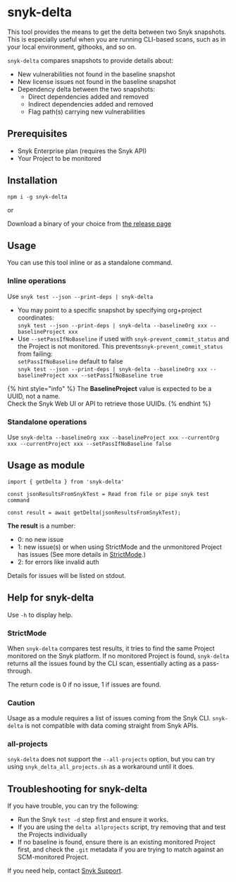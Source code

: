 # snyk-delta

This tool provides the means to get the delta between two Snyk snapshots. This is especially useful when you are running CLI-based scans, such as in your local environment, githooks, and so on.

`snyk-delta` compares snapshots to provide details about:

* New vulnerabilities not found in the baseline snapshot
* New license issues not found in the baseline snapshot
* Dependency delta between the two snapshots:
  * Direct dependencies added and removed
  * Indirect dependencies added and removed
  * Flag path(s) carrying new vulnerabilities

## Prerequisites

* Snyk Enterprise plan (requires  the Snyk API)
* Your Project to be monitored

## Installation

`npm i -g snyk-delta`

or

Download a binary of your choice from [the release page](https://github.com/snyk-tech-services/snyk-delta/releases)

## Usage

You can use this tool inline or as a standalone command.

### Inline operations

Use `snyk test --json --print-deps | snyk-delta`

* You may point to a specific snapshot by specifying org+project coordinates:\
  `snyk test --json --print-deps | snyk-delta --baselineOrg xxx --baselineProject xxx`
* Use `--setPassIfNoBaseline` if used with `snyk-prevent_commit_status` and the Project is not monitored. This prevents`snyk-prevent_commit_status` from failing:\
  `setPassIfNoBaseline` default to false\
  `snyk test --json --print-deps | snyk-delta --baselineOrg xxx --baselineProject xxx --setPassIfNoBaseline true`

{% hint style="info" %}
The **BaselineProject** value is expected to be a UUID, not a name.\
Check the Snyk Web UI or API to retrieve those UUIDs.
{% endhint %}

### Standalone operations

Use `snyk-delta --baselineOrg xxx --baselineProject xxx --currentOrg xxx --currentProject xxx --setPassIfNoBaseline false`

## Usage as module

```
import { getDelta } from 'snyk-delta'

const jsonResultsFromSnykTest = Read from file or pipe snyk test command

const result = await getDelta(jsonResultsFromSnykTest);
```

**The result** is a number:

* 0: no new issue
* 1: new issue(s) or when using StrictMode and the unmonitored Project has issues (See more details in [StrictMode](snyk-delta.md#strictmode).)
* 2: for errors like invalid auth

Details for issues will be listed on stdout.

## Help for snyk-delta

Use `-h` to display help.

### StrictMode

When `snyk-delta` compares test results, it tries to find the same Project monitored on the Snyk platform. If no monitored Project is found, `snyk-delta` returns all the issues found by the CLI scan, essentially acting as a pass-through.

The return code is 0 if no issue, 1 if issues are found.

### Caution

Usage as a module requires a list of issues coming from the Snyk CLI. `snyk-delta` is not compatible with data coming straight from Snyk APIs.

### all-projects

`snyk-delta` does not support the `--all-projects` option, but you can try using `snyk_delta_all_projects.sh` as a workaround until it does.

## Troubleshooting for snyk-delta

If you have trouble, you can try the following:

* Run the Snyk `test -d` step first and ensure it works.
* If you are using the `delta allprojects` script, try removing that and test the Projects individually
* If no baseline is found, ensure there is an existing monitored Project first, and check the `.git` metadata if you are trying to match against an SCM-monitored Project.

If you need help, contact [Snyk Support](https://support.snyk.io/hc/en-us).
